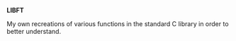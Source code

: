 <b> LIBFT </b>

My own recreations of various functions in the standard C library in order to better understand. 
